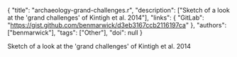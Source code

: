 {
  "title": "archaeology-grand-challenges.r",
  "description": ["Sketch of a look at the 'grand challenges' of Kintigh et al. 2014"],
  "links": {
    "GitLab": "https://gist.github.com/benmarwick/d3eb3167ccb2116197ca"
  },
  "authors": ["benmarwick"],
  "tags": ["Other"],
  "doi": null
}

<!-- Generated by csv2md.R – do not edit by hand -->

Sketch of a look at the 'grand challenges' of Kintigh et al. 2014